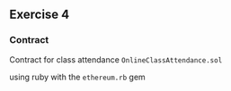 ## Exercise 4

### Contract

Contract for class attendance `OnlineClassAttendance.sol`

using ruby with the `ethereum.rb` gem